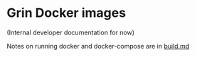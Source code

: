# Grin Docker images

(Internal developer documentation for now)

Notes on running docker and docker-compose are in [build.md](build.md)
